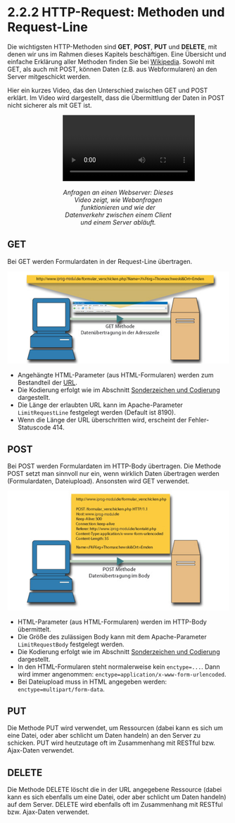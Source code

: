 # 2.2.2 HTTP-Request: Methoden und Request-Line

Die wichtigsten HTTP-Methoden sind **GET**, **POST**, **PUT** und **DELETE**, mit denen wir uns im Rahmen dieses Kapitels beschäftigen. Eine Übersicht und einfache Erklärung aller Methoden finden Sie bei [Wikipedia](https://de.wikipedia.org/wiki/Hypertext_Transfer_Protocol#HTTP-Anfragemethoden). Sowohl mit GET, als auch mit POST, können Daten (z.B. aus Webformularen) an den Server mitgeschickt werden.


Hier ein kurzes Video, das den Unterschied zwischen GET und POST erklärt. Im Video wird dargestellt, dass die Übermittlung der Daten in POST nicht sicherer als mit GET ist.

<div style="width: 50%; margin: auto;">
  <video controls>
    <source src="../media/3-GET-POST.mp4" type="video/mp4">
    Ihr Browser unterstützt das Video-Tag nicht.
  </video>
  <p style="text-align: center;"><em>Anfragen an einen Webserver: Dieses Video zeigt, wie Webanfragen funktionieren und wie der Datenverkehr zwischen einem Client und einem Server abläuft.</em></p>
</div>

## GET

Bei GET werden Formulardaten in der Request-Line übertragen.

![Datenübertragung mit GET in der URL an den Server](media/Http-get.png)

- Angehängte HTML-Parameter (aus HTML-Formularen) werden zum Bestandteil der [URL](2.1.4AufbauEinerURL.md).
- Die Kodierung erfolgt wie im Abschnitt [Sonderzeichen und Codierung](2.1.4AufbauEinerURL.md) dargestellt.
- Die Länge der erlaubten URL kann im Apache-Parameter `LimitRequestLine` festgelegt werden (Default ist 8190).
- Wenn die Länge der URL überschritten wird, erscheint der Fehler-Statuscode 414.

## POST

Bei POST werden Formulardaten im HTTP-Body übertragen. Die Methode POST setzt man sinnvoll nur ein, wenn wirklich Daten übertragen werden (Formulardaten, Dateiupload). Ansonsten wird GET verwendet.

![Datenübertragung mit POST im Body an den Server](media/Http-post.jpg)

- HTML-Parameter (aus HTML-Formularen) werden im HTTP-Body übermittelt.
- Die Größe des zulässigen Body kann mit dem Apache-Parameter `LimitRequestBody` festgelegt werden.
- Die Kodierung erfolgt wie im Abschnitt [Sonderzeichen und Codierung](2.1.4AufbauEinerURL.md) dargestellt.
- In den HTML-Formularen steht normalerweise kein `enctype=...`. Dann wird immer angenommen: `enctype=application/x-www-form-urlencoded`.
- Bei Dateiupload muss in HTML angegeben werden: `enctype=multipart/form-data`.

## PUT

Die Methode PUT wird verwendet, um Ressourcen (dabei kann es sich um eine Datei, oder aber schlicht um Daten handeln) an den Server zu schicken. PUT wird heutzutage oft im Zusammenhang mit RESTful bzw. Ajax-Daten verwendet.

## DELETE

Die Methode DELETE löscht die in der URL angegebene Ressource (dabei kann es sich ebenfalls um eine Datei, oder aber schlicht um Daten handeln) auf dem Server. DELETE wird ebenfalls oft im Zusammenhang mit RESTful bzw. Ajax-Daten verwendet.
